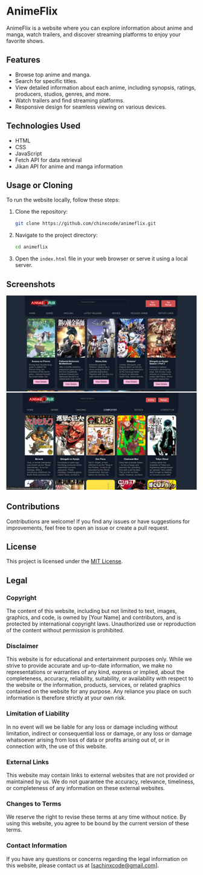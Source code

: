# AnimeFlix

AnimeFlix is a website where you can explore information about anime and manga, watch trailers, and discover streaming platforms to enjoy your favorite shows.

## Features

- Browse top anime and manga.
- Search for specific titles.
- View detailed information about each anime, including synopsis, ratings, producers, studios, genres, and more.
- Watch trailers and find streaming platforms.
- Responsive design for seamless viewing on various devices.

## Technologies Used

- HTML
- CSS
- JavaScript
- Fetch API for data retrieval
- Jikan API for anime and manga information

## Usage or Cloning

To run the website locally, follow these steps:

1. Clone the repository:
   ```bash
   git clone https://github.com/chinxcode/animeflix.git
   ```

2. Navigate to the project directory:
   ```bash
   cd animeflix
   ```

3. Open the `index.html` file in your web browser or serve it using a local server.

## Screenshots

![Screenshot 1](public/screenshot1.png)
![Screenshot 2](public/screenshot2.png)

## Contributions

Contributions are welcome! If you find any issues or have suggestions for improvements, feel free to open an issue or create a pull request.

## License

This project is licensed under the [MIT License](LICENSE).

## Legal

### Copyright

The content of this website, including but not limited to text, images, graphics, and code, is owned by [Your Name] and contributors, and is protected by international copyright laws. Unauthorized use or reproduction of the content without permission is prohibited.

### Disclaimer

This website is for educational and entertainment purposes only. While we strive to provide accurate and up-to-date information, we make no representations or warranties of any kind, express or implied, about the completeness, accuracy, reliability, suitability, or availability with respect to the website or the information, products, services, or related graphics contained on the website for any purpose. Any reliance you place on such information is therefore strictly at your own risk.

### Limitation of Liability

In no event will we be liable for any loss or damage including without limitation, indirect or consequential loss or damage, or any loss or damage whatsoever arising from loss of data or profits arising out of, or in connection with, the use of this website.

### External Links

This website may contain links to external websites that are not provided or maintained by us. We do not guarantee the accuracy, relevance, timeliness, or completeness of any information on these external websites.

### Changes to Terms

We reserve the right to revise these terms at any time without notice. By using this website, you agree to be bound by the current version of these terms.

### Contact Information

If you have any questions or concerns regarding the legal information on this website, please contact us at [sachinxcode@gmail.com].

